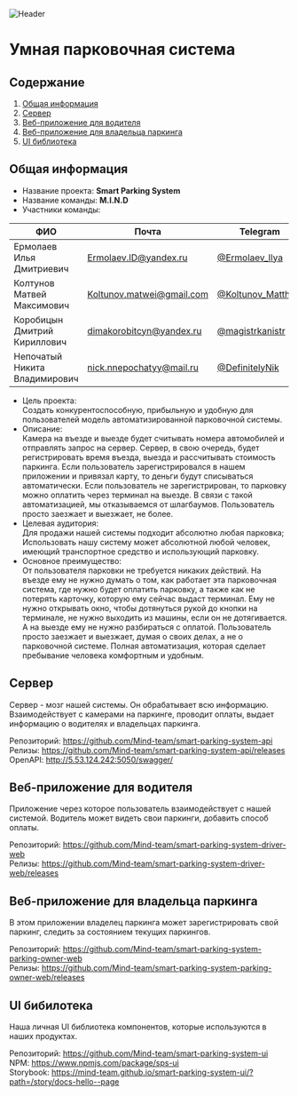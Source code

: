 ![Header](https://user-images.githubusercontent.com/57585370/118307531-4231f900-b504-11eb-8106-061b97776823.png)
# Умная парковочная система
## Содержание
1. [Общая информация](#generalInfo)
2. [Сервер](#server)
3. [Веб-приложение для водителя](#driverWeb)
4. [Веб-приложение для владельца паркинга](#ownerWeb)
5. [UI библиотека](#uiLibrary)
## Общая информация <a name="generalInfo" />
- Название проекта: **Smart Parking System** 
- Название команды: **M.I.N.D** 
- Участники команды:

| ФИО | Почта | Telegram | Github |
| ------------- | ------------- | ------------- | ------------- |
| Ермолаев Илья Дмитриевич | Ermolaev.ID@yandex.ru | [@Ermolaev_Ilya](https://t.me/ermolaev_ilya) | [Ссылка](https://github.com/ErmolaevID) |
| Колтунов Матвей Максимович | Koltunov.matwei@gmail.com | [@Koltunov_Matthew](https://t.me/Koltunov_Matthew) | [Ссылка](https://github.com/echanatwell) |
| Коробицын Дмитрий Кириллович | dimakorobitcyn@yandex.ru | [@magistrkanistr](https://t.me/magistrkanistr) | [Ссылка](https://github.com/FireFace1337) |
| Непочатый Никита Владимирович | nick.nnepochatyy@mail.ru | [@DefinitelyNik](https://t.me/DefinitelyNik) | [Ссылка](https://github.com/Nikegdo) |

- Цель проекта: <br/>
Создать конкурентоспособную, прибыльную и удобную для пользователей модель автоматизированной парковочной системы.
- Описание: <br/>
Камера на въезде и выезде будет считывать номера автомобилей и отправлять запрос на сервер. Сервер, в свою очередь, будет регистрировать 
время въезда, выезда и рассчитывать стоимость паркинга. Если пользователь зарегистрировался в нашем приложении и привязал карту, то деньги
будут списываться автоматически. Если пользователь не зарегистрирован, то парковку можно оплатить через терминал на выезде. В связи с такой
автоматизацией, мы отказываемся от шлагбаумов. Пользователь просто заезжает и выезжает, не более.
- Целевая аудитория: <br/>
Для продажи нашей системы подходит абсолютно любая парковка; <br/>
Использовать нашу систему может абсолютной любой человек, имеющий транспортное средство и использующий парковку.
- Основное преимущество: <br/>
От пользователя парковки не требуется никаких действий. На въезде ему не нужно думать о том, как работает эта парковочная система, где 
нужно будет оплатить парковку, а также как не потерять карточку, которую ему сейчас выдаст терминал. Ему не нужно открывать окно, чтобы дотянуться
рукой до кнопки на терминале, не нужно выходить из машины, если он не дотягивается. А на выезде ему не нужно разбираться с оплатой. 
Пользователь просто заезжает и выезжает, думая о своих делах, а не о парковочной системе. Полная автоматизация, которая сделает пребывание
человека комфортным и удобным.

## Сервер <a name="server" />
Сервер - мозг нашей системы. Он обрабатывает всю информацию. Взаимодействует с камерами на паркинге, проводит оплаты, выдает информацию о водителях 
и владельцах паркинга. <br/>

Репозиторий: https://github.com/Mind-team/smart-parking-system-api <br/>
Релизы: https://github.com/Mind-team/smart-parking-system-api/releases <br/>
OpenAPI: http://5.53.124.242:5050/swagger/ <br/>

## Веб-приложение для водителя <a name="driverWeb" />
Приложение через которое пользователь взаимодействует с нашей системой. Водитель может видеть свои паркинги, добавить способ оплаты. <br/>

Репозиторий: https://github.com/Mind-team/smart-parking-system-driver-web <br/>
Релизы: https://github.com/Mind-team/smart-parking-system-driver-web/releases <br/>

## Веб-приложение для владельца паркинга <a name="ownerWeb" />
В этом приложении владелец паркинга может зарегистрировать свой паркинг, следить за состоянием текущих паркингов. <br/>

Репозиторий: https://github.com/Mind-team/smart-parking-system-parking-owner-web <br/>
Релизы: https://github.com/Mind-team/smart-parking-system-parking-owner-web/releases <br/>

## UI бибилотека <a name="uiLibrary" />
Наша личная UI библиотека компонентов, которые используются в наших продуктах. <br/>

Репозиторий: https://github.com/Mind-team/smart-parking-system-ui <br/>
NPM: https://www.npmjs.com/package/sps-ui <br/>
Storybook: https://mind-team.github.io/smart-parking-system-ui/?path=/story/docs-hello--page <br/>
